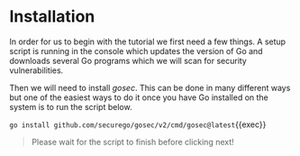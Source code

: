 # Installation

In order for us to begin with the tutorial we first need a few things. A setup script is running in the console which updates the version of Go and downloads several Go programs which we will scan for security vulnerabilities.

Then we will need to install *gosec*. This can be done in many different ways but one of the easiest ways to do it once you have Go installed on the system is to run the script below.

`go install github.com/securego/gosec/v2/cmd/gosec@latest`{{exec}}

> Please wait for the script to finish before clicking next!